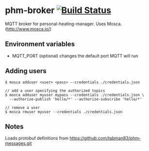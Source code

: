 # phm-broker [![Build Status](https://travis-ci.org/tabman83/phm-broker.svg?branch=master)](https://travis-ci.org/tabman83/phm-broker)

MQTT broker for personal-heating-manager. Uses Mosca. (http://www.mosca.io/)


## Environment variables
- MQTT_PORT (optional) changes the default port MQTT will run


## Adding users
```
$ mosca adduser <user> <pass> --credentials ./credentials.json

// add a user specifying the authorized topics
$ mosca adduser myuser mypass --credentials ./credentials.json \
  --authorize-publish 'hello/*' --authorize-subscribe 'hello/*'

// remove a user
$ mosca rmuser myuser --credentials ./credentials.json
```

## Notes
Loads protobuf definitions from https://github.com/tabman83/phm-messages.git